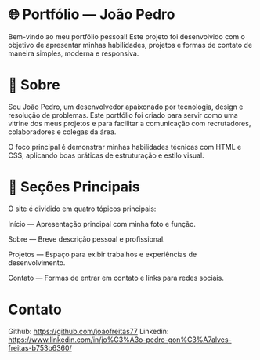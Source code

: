 # 🌐 Portfólio — João Pedro

Bem-vindo ao meu portfólio pessoal!
Este projeto foi desenvolvido com o objetivo de apresentar minhas habilidades, projetos e formas de contato de maneira simples, moderna e responsiva.

# 🧩 Sobre

Sou João Pedro, um desenvolvedor apaixonado por tecnologia, design e resolução de problemas.
Este portfólio foi criado para servir como uma vitrine dos meus projetos e para facilitar a comunicação com recrutadores, colaboradores e colegas da área.

O foco principal é demonstrar minhas habilidades técnicas com HTML e CSS, aplicando boas práticas de estruturação e estilo visual.

# 🚀 Seções Principais

O site é dividido em quatro tópicos principais:

Início — Apresentação principal com minha foto e função.

Sobre — Breve descrição pessoal e profissional.

Projetos — Espaço para exibir trabalhos e experiências de desenvolvimento.

Contato — Formas de entrar em contato e links para redes sociais.

# Contato

Github: https://github.com/joaofreitas77
Linkedin: https://www.linkedin.com/in/jo%C3%A3o-pedro-gon%C3%A7alves-freitas-b753b6360/
